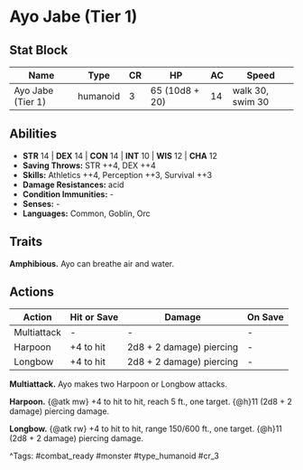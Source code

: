 # Ayo Jabe (Tier 1)

## Stat Block

| Name | Type | CR | HP | AC | Speed |
|------|------|----|----|----|-------|
| Ayo Jabe (Tier 1) | humanoid | 3 | 65 (10d8 + 20) | 14 | walk 30, swim 30 |

## Abilities

- **STR** 14 | **DEX** 14 | **CON** 14 | **INT** 10 | **WIS** 12 | **CHA** 12
- **Saving Throws:** STR ++4, DEX ++4  
- **Skills:** Athletics ++4, Perception ++3, Survival ++3  
- **Damage Resistances:** acid  
- **Condition Immunities:** -  
- **Senses:** -  
- **Languages:** Common, Goblin, Orc

## Traits

**Amphibious.** Ayo can breathe air and water.


## Actions

| Action | Hit or Save | Damage | On Save |
|--------|--------------|--------|----------|
| Multiattack | - | - | - |
| Harpoon | +4 to hit | 2d8 + 2 damage) piercing | - |
| Longbow | +4 to hit | 2d8 + 2 damage) piercing | - |

**Multiattack.** Ayo makes two Harpoon or Longbow attacks.

**Harpoon.** {@atk mw} +4 to hit to hit, reach 5 ft., one target. {@h}11 (2d8 + 2 damage) piercing damage.

**Longbow.** {@atk rw} +4 to hit to hit, range 150/600 ft., one target. {@h}11 (2d8 + 2 damage) piercing damage.


^Tags: #combat_ready #monster #type_humanoid #cr_3